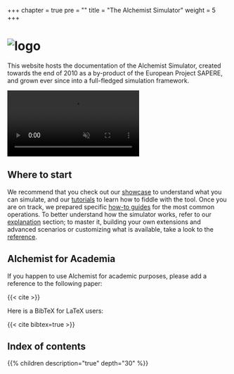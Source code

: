 +++
chapter = true
pre = ""
title = "The Alchemist Simulator"
weight = 5
+++

# ![logo](images/logo-text-path.svg)

This website hosts the documentation of the Alchemist Simulator,
created towards the end of 2010 as a by-product of the European Project SAPERE,
and grown ever since into a full-fledged simulation framework.

<video loop playsinline autoplay muted style="max-width: 100%; display: inline-block; ">
  <source src="home-animation.mp4" type="video/mp4">
  If your browser supported the video tag, there would be a nice video.
</video>

## Where to start

We recommend that you check out our [showcase](showcase) to understand what you can simulate,
and our [tutorials](tutorials) to learn how to fiddle with the tool.
Once you are on track, we prepared specific [how-to guides](howtos) for the most common operations.
To better understand how the simulator works, refer to our [explanation](explanation) section;
to master it, building your own extensions and advanced scenarios or customizing what is available,
take a look to the [reference](reference).

## Alchemist for Academia

If you happen to use Alchemist for academic purposes,
please add a reference to the following paper:

{{< cite >}}

Here is a BibTeX for LaTeX users:

{{< cite bibtex=true >}}

## Index of contents

{{% children description="true" depth="30" %}}
